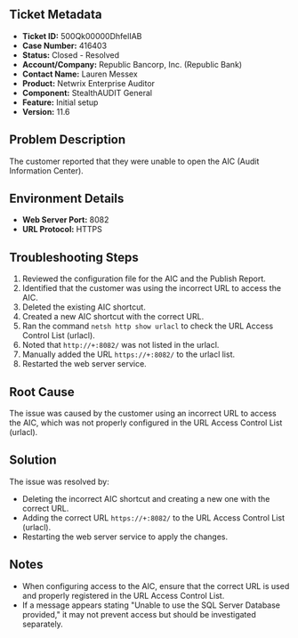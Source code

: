 ## Ticket Metadata
- **Ticket ID:** 500Qk00000DhfelIAB
- **Case Number:** 416403
- **Status:** Closed - Resolved
- **Account/Company:** Republic Bancorp, Inc. (Republic Bank)
- **Contact Name:** Lauren Messex
- **Product:** Netwrix Enterprise Auditor
- **Component:** StealthAUDIT General
- **Feature:** Initial setup
- **Version:** 11.6

## Problem Description
The customer reported that they were unable to open the AIC (Audit Information Center).

## Environment Details
- **Web Server Port:** 8082
- **URL Protocol:** HTTPS

## Troubleshooting Steps
1. Reviewed the configuration file for the AIC and the Publish Report.
2. Identified that the customer was using the incorrect URL to access the AIC.
3. Deleted the existing AIC shortcut.
4. Created a new AIC shortcut with the correct URL.
5. Ran the command `netsh http show urlacl` to check the URL Access Control List (urlacl).
6. Noted that `http://+:8082/` was not listed in the urlacl.
7. Manually added the URL `https://+:8082/` to the urlacl list.
8. Restarted the web server service.

## Root Cause
The issue was caused by the customer using an incorrect URL to access the AIC, which was not properly configured in the URL Access Control List (urlacl).

## Solution
The issue was resolved by:
- Deleting the incorrect AIC shortcut and creating a new one with the correct URL.
- Adding the correct URL `https://+:8082/` to the URL Access Control List (urlacl).
- Restarting the web server service to apply the changes.

## Notes
- When configuring access to the AIC, ensure that the correct URL is used and properly registered in the URL Access Control List.
- If a message appears stating "Unable to use the SQL Server Database provided," it may not prevent access but should be investigated separately.